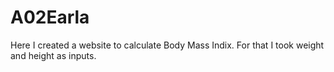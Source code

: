 # A02Earla
Here I created a website to calculate Body Mass Indix.
For that I took weight and height as inputs.
